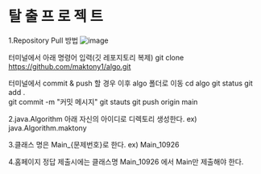 # 탈 출 프 로 젝 트

1.Repository Pull 방법
![image](https://github.com/user-attachments/assets/92b99a97-0425-434d-9b4b-4b4308a949fe)

  터미널에서 아래 명령어 입력(깃 레포지토리 복제)
    git clone https://github.com/maktony1/algo.git
  
  터미널에서 commit & push 할 경우
  이후 algo 폴더로 이동
    cd algo
    git status
    git add .  
    git commit -m "커밋 메시지"
    git stauts
    git push origin main

2.java.Algorithm 아래 자신의 아이디로 디렉토리 생성한다. ex) java.Algorithm.maktony

3.클래스 명은 Main_{문제번호}로 한다. ex) Main_10926

4.홈페이지 정답 제출시에는 클래스명 Main_10926 에서 Main만 제출해야 한다.

